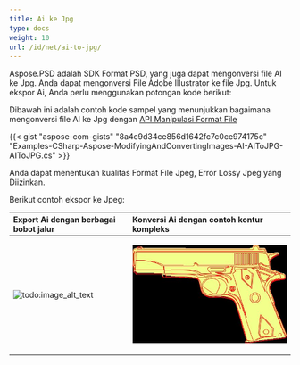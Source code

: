 ```yaml
---
title: Ai ke Jpg
type: docs
weight: 10
url: /id/net/ai-to-jpg/
---
```


Aspose.PSD adalah SDK Format PSD, yang juga dapat mengonversi file AI ke Jpg. Anda dapat mengonversi File Adobe Illustrator ke file Jpg. Untuk ekspor Ai, Anda perlu menggunakan potongan kode berikut:


Dibawah ini adalah contoh kode sampel yang menunjukkan bagaimana mengonversi file AI ke Jpg dengan [API Manipulasi Format File](/id/psd/net/manipulate-different-image-file-formats/)

{{< gist "aspose-com-gists" "8a4c9d34ce856d1642fc7c0ce974175c" "Examples-CSharp-Aspose-ModifyingAndConvertingImages-AI-AIToJPG-AIToJPG.cs" >}}


Anda dapat menentukan kualitas Format File Jpeg, Error Lossy Jpeg yang Diizinkan.

Berikut contoh ekspor ke Jpeg:


|**Export Ai dengan berbagai bobot jalur**|**Konversi Ai dengan contoh kontur kompleks**|
| :- | :- |
|![todo:image_alt_text](ai-to-jpg_1)|<p>![todo:image_alt_text](ai-to-jpg_2.jpg)</p><p> </p>|
